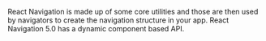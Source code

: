 React Navigation is made up of some core utilities and those are then used by navigators to create the navigation structure in your app.
React Navigation 5.0 has a dynamic component based API.
